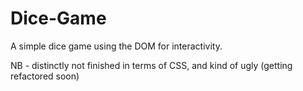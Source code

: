 # Dice-Game
A simple dice game using the DOM for interactivity.

NB - distinctly not finished in terms of CSS, and kind of ugly (getting refactored soon)
